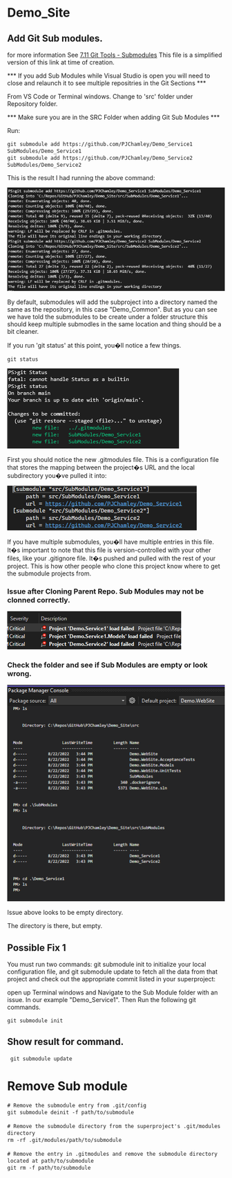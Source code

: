 # Demo_Site

## Add Git Sub modules.
for more information See [7.11 Git Tools - Submodules](https://git-scm.com/book/en/v2/Git-Tools-Submodules)
This file is a simplified version of this link at time of creation.


*** If you add Sub Modules while Visual Studio is open you will need to close and relaunch it to see multiple repositries in the Git Sections ***


From VS Code or Terminal windows.
Change to 'src' folder under Repository folder.

*** Make sure you are in the SRC Folder when adding Git Sub Modules ***

Run:
```
git submodule add https://github.com/PJChamley/Demo_Service1 SubModules/Demo_Service1
git submodule add https://github.com/PJChamley/Demo_Service2 SubModules/Demo_Service2
```

This is the result I had running the above command:

![image.png](/.readmemd/git.submodules/add.submodule.command.result.png)

By default, submodules will add the subproject into a directory named the same as the repository, in this case "Demo_Common". But as you can see we have told the submodules to be create under a folder structure this should keep multiple submodles in the same location and thing should be a bit cleaner.

If you run 'git status' at this point, you�ll notice a few things.
```
git status
```
![image.png](/.readmemd/git.submodules/git.status.command.after.just.adding.submodule.png)



First you should notice the new .gitmodules file. This is a configuration file that stores the mapping between the project�s URL and the local subdirectory you�ve pulled it into:

![image.png](/.readmemd/git.submodules/.gitmodules.example.content.png)

If you have multiple submodules, you�ll have multiple entries in this file. It�s important to note that this file is version-controlled with your other files, like your .gitignore file. It�s pushed and pulled with the rest of your project. This is how other people who clone this project know where to get the submodule projects from.



### Issue after Cloning Parent Repo. Sub Modules may not be clonned correctly.

![image.png](/.readmemd/git.submodules/git.error1.png)


### Check the folder and see if Sub Modules are empty or look wrong.

![image.png](/.readmemd/git.submodules/git.error2.png)

Issue above looks to be empty directory.

The directory is there, but empty. 



## Possible Fix 1
You must run two commands: git submodule init to initialize your local configuration file, and git submodule update to fetch all the data from that project and check out the appropriate commit listed in your superproject:

open up Terminal windows and Navigate to the Sub Module folder with an issue. In our example "Demo_Service1".
Then Run the following git commands.

```
git submodule init
```
 ## Show result for command.

```
 git submodule update
```


# Remove Sub module


```
# Remove the submodule entry from .git/config
git submodule deinit -f path/to/submodule

# Remove the submodule directory from the superproject's .git/modules directory
rm -rf .git/modules/path/to/submodule

# Remove the entry in .gitmodules and remove the submodule directory located at path/to/submodule
git rm -f path/to/submodule

```
